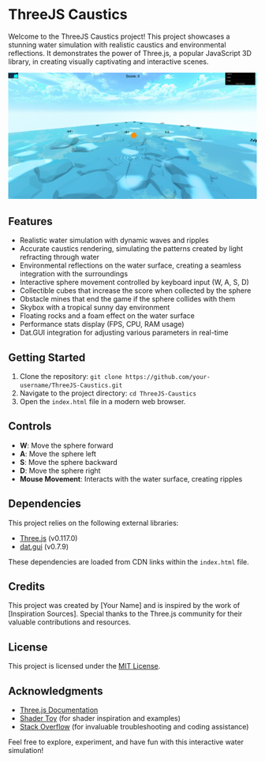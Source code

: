 # ThreeJS Caustics

Welcome to the ThreeJS Caustics project! This project showcases a stunning water simulation with realistic caustics and environmental reflections. It demonstrates the power of Three.js, a popular JavaScript 3D library, in creating visually captivating and interactive scenes.

![ThreeJS Caustics](https://raw.githubusercontent.com/2105789/Watery-3js/main/assets/image.png)

## Features

- Realistic water simulation with dynamic waves and ripples
- Accurate caustics rendering, simulating the patterns created by light refracting through water
- Environmental reflections on the water surface, creating a seamless integration with the surroundings
- Interactive sphere movement controlled by keyboard input (W, A, S, D)
- Collectible cubes that increase the score when collected by the sphere
- Obstacle mines that end the game if the sphere collides with them
- Skybox with a tropical sunny day environment
- Floating rocks and a foam effect on the water surface
- Performance stats display (FPS, CPU, RAM usage)
- Dat.GUI integration for adjusting various parameters in real-time

## Getting Started

1. Clone the repository: `git clone https://github.com/your-username/ThreeJS-Caustics.git`
2. Navigate to the project directory: `cd ThreeJS-Caustics`
3. Open the `index.html` file in a modern web browser.

## Controls

- **W**: Move the sphere forward
- **A**: Move the sphere left
- **S**: Move the sphere backward
- **D**: Move the sphere right
- **Mouse Movement**: Interacts with the water surface, creating ripples

## Dependencies

This project relies on the following external libraries:

- [Three.js](https://threejs.org/) (v0.117.0)
- [dat.gui](https://github.com/dataarts/dat.gui) (v0.7.9)

These dependencies are loaded from CDN links within the `index.html` file.

## Credits

This project was created by [Your Name] and is inspired by the work of [Inspiration Sources]. Special thanks to the Three.js community for their valuable contributions and resources.

## License

This project is licensed under the [MIT License](LICENSE).

## Acknowledgments

- [Three.js Documentation](https://threejs.org/docs/)
- [Shader Toy](https://www.shadertoy.com/) (for shader inspiration and examples)
- [Stack Overflow](https://stackoverflow.com/) (for invaluable troubleshooting and coding assistance)

Feel free to explore, experiment, and have fun with this interactive water simulation!
